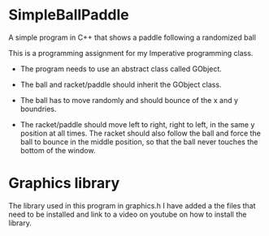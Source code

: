 SimpleBallPaddle
================

A simple program in C++ that shows a paddle following a randomized ball

This is a programming assignment for my Imperative programming class.

* The program needs to use an abstract class called GObject.

* The ball and racket/paddle should inherit the GObject class.

* The ball has to move randomly and should bounce of the x and y boundries.

* The racket/paddle should move left to right, right to left, in the same y position at all times. The racket should also follow the ball and force the ball to bounce in the middle position, so that the ball never touches the bottom of the window.

Graphics library
================
The library used in this program in graphics.h
I have added a the files that need to be installed and link to a video on youtube on how to install the library.
